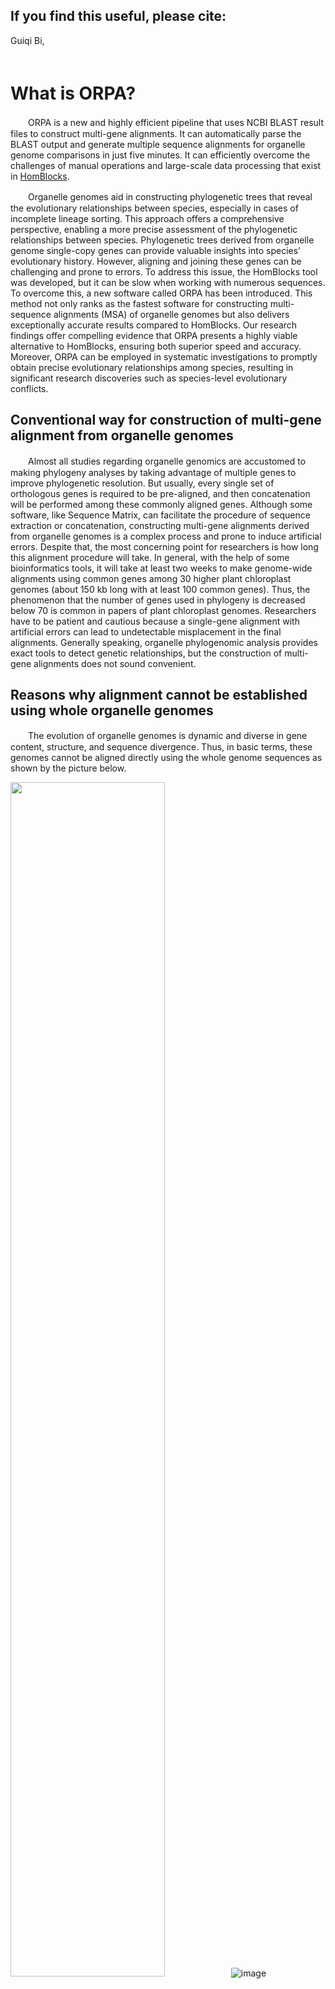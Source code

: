 ## If you find this useful, please cite:
Guiqi Bi, <br/>　


# What is ORPA? 
　　ORPA is a new and highly efficient pipeline that uses NCBI BLAST result files to construct multi-gene alignments. It can automatically parse the BLAST output and generate multiple sequence alignments for organelle genome comparisons in just five minutes. It can efficiently overcome the challenges of manual operations and large-scale data processing that exist in [HomBlocks](https://github.com/fenghen360/HomBlocks).<br/>
  
　　Organelle genomes aid in constructing phylogenetic trees that reveal the evolutionary relationships between species, especially in cases of incomplete lineage sorting. This approach offers a comprehensive perspective, enabling a more precise assessment of the phylogenetic relationships between species. Phylogenetic trees derived from organelle genome single-copy genes can provide valuable insights into species’ evolutionary history. However, aligning and joining these genes can be challenging and prone to errors. To address this issue, the HomBlocks tool was developed, but it can be slow when working with numerous sequences. To overcome this, a new software called ORPA has been introduced. This method not only ranks as the fastest software for constructing multi-sequence alignments (MSA) of organelle genomes but also delivers exceptionally accurate results compared to HomBlocks. Our research findings offer compelling evidence that ORPA presents a highly viable alternative to HomBlocks, ensuring both superior speed and accuracy. Moreover, ORPA can be employed in systematic investigations to promptly obtain precise evolutionary relationships among species, resulting in significant research discoveries such as species-level evolutionary conflicts.<br/>
## Conventional way for construction of multi-gene alignment from organelle genomes

　　Almost all studies regarding organelle genomics are accustomed to making phylogeny analyses by taking advantage of multiple genes to improve phylogenetic resolution. But usually, every single set of orthologous genes is required to be pre-aligned, and then concatenation will be performed among these commonly aligned genes. Although some software, like Sequence Matrix, can facilitate the procedure of sequence extraction or concatenation, constructing multi-gene alignments derived from organelle genomes is a complex process and prone to induce artificial errors. Despite that, the most concerning point for researchers is how long this alignment procedure will take. In general, with the help of some bioinformatics tools, it will take at least two weeks to make genome-wide alignments using common genes among 30 higher plant chloroplast genomes (about 150 kb long with at least 100 common genes). Thus, the phenomenon that the number of genes used in phylogeny is decreased below 70 is common in papers of plant chloroplast genomes. Researchers have to be patient and cautious because a single-gene alignment with artificial errors can lead to undetectable misplacement in the final alignments. Generally speaking, organelle phylogenomic analysis provides exact tools to detect genetic relationships, but the construction of multi-gene alignments does not sound convenient.<br/>
## Reasons why alignment cannot be established using whole organelle genomes
　　The evolution of organelle genomes is dynamic and diverse in gene content, structure, and sequence divergence. Thus, in basic terms, these genomes cannot be aligned directly using the whole genome sequences as shown by the picture below.<br/>

<img src="" alt="" width="70%" />![image](https://github.com/fenghen360/Tutorial/blob/master/pic/alignment2.png)<img src="" alt="" width="70%" /><br/>

　　This is the result picture of Mauve, which shows the comparison of plastid genomes of three green algae. As we can see, there is a large inverted fragment in Ulva sp. when compared with other sequences (arrow B). The gene content and intergenic region length are also different (arrow C). Similarly, the number of gene introns among the genomes is different (arrow A). The most direct consequence is that they exhibit different lengths (arrow D). For aligners, these characteristics can lead to fatal errors or corruption. <br/>
  
　　Organelle genomes within intraspecies are usually conserved both in length and structure. So, in some cases, they can be aligned directly. But in nine cases out of ten, researches of organelle genomes focus on the interspecies level, which means direct alignment is difficult to realize.<br/>
   
## Methodology
　　As tools for aligning genomes, HomBlocks uses a method of identifying locally collinear blocks (LCBs), while the main difference with ORPA is its strategy of directly parsing the NCBI BLAST online tool results. By avoiding the need for software installation and various dependencies, this approach simplifies genome alignment for novices in the field of bioinformatics.<br/>
  
　　The core of ORPA is based on the widely-used BLAST tool, which offers significant improvements in the efficiency and speed of sequence alignments. Compared to HomBlocks, ORPA can construct alignment files within 5 minutes on average.<br/>
![](https://github.com/BGQ/ORPA-Tutorial/blob/main/Figure1.png)<br/>

　　In contrast, HomBlocks requires an increasing amount of processing time as the number of sequences being aligned grows due to the single-threaded operation of its core software, Mavue. Therefore, ORPA offers a more efficient and versatile alternative to HomBlocks.<br/>

　　ORPA also provides users with four trimming methods, namely Gblocks, trimAl, Noisy, and BMGE, which are the same as those offered by HomBlocks. Importantly, users can directly use the output results from ORPA to facilitate the construction of a phylogenetic tree. The built-in Iqtree option also can be chosen. Thus streamlining the sequence alignment process.<br/>
## Installation
　　The framework of ORPA is written in Perl. No external installation is needed for ORPA. All the dependency's external executable files are placed under the bin directory. git clone https://github.com/fenghen360/ORPA.git or download the zip-compressed files into your work directory.


```bash
# Decompressing files
unzip ORPA-master.zip

# Note that ORPA.pl is the main program, you can check it's usage by
perl ORPA.pl

# Check wether programs in bin directory are executable. if they are not, change their permission.
cd ORPA-master
cd bin
chmod 755 *
```

### Required software

1. perl with version above 5
2. java with version above 1.7 (required by BMGE.jar)
    

## Tutorial
　　ORPA is not complex to use. You need to prepare the relevant organelle sequences into fasta files (fasta, fas, fa), and combine them into one file.
Like these test sequence that were put in **18plant-Chloroplast/all.fasta**.<br/>
The operation steps are shown in the following flowchart and GIF animation.
```mermaid
graph TD
    Start([Start]) --> Input["Input file
(Organelle genome sequence of each species)"]
    Input --> NCBI["NCBI BLAST online tool  
(Option: Align two or more sequences)"]
    NCBI --> Input2["Query Sequence:
Anyone sequence in the input file
Subject Sequence:
All Sequence"]
    Input2 --> NCBI-result["Results page
（Check to select all）"]
    NCBI-result -->|Output file 2| fil2["Open MSA Viewer
    Option: Download
Format: FASTA Alignment
(Example: file.aln)"]   
    NCBI-result -->|Output file 1| fil1["Option:Download
Format: FASTA(complete sequence)
(Example: seqdump.txt)"]
    fil1 --> ORPA["ORPA:
(perl ORPA.pl -method=[Gblocks|trimAl|BMGE|noisy] file.aln seqdump.txt output.fasta --iqtree)"]
    fil2 --> ORPA["ORPA:
(perl ORPA.pl -method=[Gblocks|trimAl|BMGE|noisy] file.aln seqdump.txt output.fasta [--iqtree])"]
    ORPA --> Rseult(["Results file 
（multi-gene alignment matrices）"])
Rseult --> phylogenetic("Build a phylogenetic tree
1. Use the built-in IQTree software 
OR
2. Other software to suit your needs")
    phylogenetic --> End([End])
```
### Running with 18plant-Chloroplast genomes as an example
- **To begin with, use NCBI BLAST online tool to do preliminary processing of sequence files.**
  - 1.Combine all the sequences that you need for building a phylogenetic tree into a single file.<br/>　
    ![](https://github.com/BGQ/ORPA-Tutorial/blob/main/01.gif)<br/>　
  - 2.Open the NCBI BLAST tool and select the option to align two or more sequences.<br/>　
    ![](https://github.com/BGQ/ORPA-Tutorial/blob/main/02.gif)<br/>　
  - 3.Use the NCBI BLAST online tool to align one of the 18 plant chloroplast genome sequences as the query sequence with all 18 plant chloroplast genome sequences as the subject sequences.<br/>　
    ![](https://github.com/BGQ/ORPA-Tutorial/blob/main/03.gif)<br/>　
  - 4.Download the complete sequence seqdump file from NCBI BLAST online tool results (eg:**seqdump.txt**).<br/>　
    ![](https://github.com/BGQ/ORPA-Tutorial/blob/main/04.gif)<br/>　
  - 5.Download the fasta alignment file from NCBI Multiple Sequence Alignment Viewer (eg:**file.aln**).<br/>　
    ![](https://github.com/BGQ/ORPA-Tutorial/blob/main/05.gif)<br/>
    <br/>　
If you are unable to open the MSA viewer page window smoothly, please refer to the following operation:<br/>　
&nbsp;&nbsp;&nbsp;&nbsp;&nbsp;&nbsp; 1)Copy the Blast RID number.<br/>　
&nbsp;&nbsp;&nbsp;&nbsp;&nbsp;&nbsp; 2)Open MSA viewer page(https://www.ncbi.nlm.nih.gov/projects/msaviewer/) and choose Upload Options.<br/>　
&nbsp;&nbsp;&nbsp;&nbsp;&nbsp;&nbsp; 3)Paste the Blast RID number and click on Upload.<br/>　
     ![](https://github.com/BGQ/ORPA-Tutorial/blob/main/Figure8.gif)
     <br/>　
    
**At this step, you can get two files, **file.aln** and **seqdump.tx**t, and then use them as input to the ORPA software.**<br/>
<br/>

- **Secondly, construction of the final multiple sequence comparison matrix or phylogenetic tree using ORPA software.**
  - 1.you can check the usage of ORPA without any parameters. 

    ```
    # check usage
    perl ORPA.pl

    # The print of screen should be like this
    usage: 
              perl ORPA.pl -method=[Gblocks|trimAl|BMGE|noisy] <file.aln> <seqdump.txt> <output.fasta> --iqtree
      or
              perl ORPA.pl -method=[Gblocks|trimAl|BMGE|noisy] <file.aln> <seqdump.txt> <output.fasta>
          
    example:
              perl ORPA.pl -method=Gblocks file.aln seqdump.txt output.fasta --iqtree
      or
              perl ORPA.pl -method=Gblocks file.aln seqdump.txt output.fasta 
         
    parameters:
               -method=[Gblocks|trimAl|BMGE|noisy]   To choose which program to be used in alignment trimming. (Default: Gblocks).
               <file.aln>                            FASTA alignment file, which is downloaded from NCBI Multiple Sequence Alignment Viewer.
               <seqdump.txt>                         Complete sequence seqdump file,which is download from NCBI BLAST online tool results.
               <output.fasta>                        The final constructed multiple sequence alignment matrix file.
               --iqtree                              Optional, use built-in iqtree to construct phylogenetic tree.
                                                     (Built-in Iqtree operating parameters:-st DNA -nt AUTO -bb 1000 -alrt 1000 -m MFP)
    ```
  - 2.Construction of multiple sequence comparison matrix using ORPA. 
  
    ```bash
    perl ORPA.pl -method=Gblocks file.aln seqdump.txt output.fasta
    ```
    ![](https://github.com/BGQ/ORPA-Tutorial/blob/main/06.gif)
  - 3.Construct the phylogenetic tree using ORPA and its built-in iqtree.
    ```bash
    perl ORPA.pl -method=Gblocks file.aln seqdump.txt output.fasta --iqtree
    ```
<br/>

- **Output files.**
  - 1.The most important result.
    ```bash
    perl ORPA.pl -method=Gblocks file.aln seqdump.txt output.fasta
    ```
    This run was finished and resulted in an alignment file named "**output.fasta**"**.** Sequences in output.fasta were already aligned and trimmed, you can check it by aligners like MEGA, clustalx, or UGENE, and you can directly use the output.fasta file to construct a phylogenetic tree.<br/>

    ![](https://github.com/BGQ/ORPA-Tutorial/blob/main/Figure6.jpg)
 
  - 2.The MSA sequences trimming temporary results named <file.aln>.temp.html, <file.aln>.temp-gb.htm, Your can review the trimming results through web browser.<br/>
      The results of trimmer Gblocks (default).<br/>
    
    ![](https://github.com/BGQ/ORPA-Tutorial/blob/main/Gblocks.png)
    
      The results of trimmer trimAl.<br/>
    
    ![](https://github.com/BGQ/ORPA-Tutorial/blob/main/trimAl.png)
       
 
  - 2.Results processed using iqtree parameters.
    ```bash
    perl ORPA.pl -method=Gblocks file.aln seqdump.txt output.fasta --iqtree
    ```  
    This run was finished and resulted in an alignment file named "**output.fasta**"**.** In addition, a folder named "output.fa_iqtree_results" has been created, which contains the "output.fa.treefile" results file built by the IQ-TREE software. This file can be visualized directly using programs such as FigTree or iTOL. 

    ![](https://github.com/BGQ/ORPA-Tutorial/blob/main/Figure7.jpg)
    
    
    
<br/>

## Advantages
- ### Comparison of tree topologies constructed from ORPA and HomBlocks sequence alignment results.<br/>
　　Both methods exhibited a high degree of consistency in the overall topology of the phylogenetic tree. These findings demonstrate the effectiveness of both methods in generating reliable phylogenetic trees. It is noteworthy that all Multiple Sequence Alignment (MSA) constructions were accomplished within a time frame of fewer than 5 minutes using ORPA.<br/>
  
  - #### 1.Comparison of topology between the HomBlocks tree (left) and the ORPA tree (right) of 52 higher plant chloroplast genomes.
    ![](https://github.com/BGQ/ORPA-Tutorial/blob/main/Figure2.png)
    
　　The phylogenetic trees were constructed using maximum likelihood (ML) and Bayesian inference (BI) methods with the HomBlocks alignment (62,101 characters) and the ORPA alignment (90,925 characters), respectively. The support values inferred from RAxML (left) and Bayesian posterior probability (right) are indicated by the numbers on the nodes. Fully resolved nodes are not labeled with numbers. These results provide insights into the comparative performance of the two alignment methods for phylogenetic analysis of chloroplast genomes in higher plants.

  - #### 2.Topology comparison of two phylogenetic trees of 36 xenarthran mitochondrial genomes.


    ![](https://github.com/BGQ/ORPA-Tutorial/blob/main/Figure3.png)
    
    
　　The HomBlocks tree (left) and the ORPA tree (right) were constructed using different alignment methods, one with 15,170 characters and the other with 8,696 characters. Maximum likelihood and Bayesian inference methods were used to construct the trees, and the support values derived from RAxML (left) and Bayesian posterior probability (right) are indicated by the numerical values on the nodes. Fully resolved nodes are unlabeled.

  - #### 3.Comparison of phylogenetic trees and alignment methods for 18 higher plant mitochondrial genomes.


    ![](https://github.com/BGQ/ORPA-Tutorial/blob/main/Figure4-1.png)
    
    
　　Two phylogenetic trees of 18 higher plant mitochondrial genomes were constructed using ORPA and HomBlocks alignment methods, respectively. The trees were constructed with maximum likelihood and Bayesian inference methods, and the support values derived from RAxML and Bayesian posterior probability are indicated on each node. Fully resolved nodes are unlabeled.
    ![](https://github.com/BGQ/ORPA-Tutorial/blob/main/Figure4-2.png)
 
　　Distributional differences of phylogenetic alignments obtained from ORPA and HomBlocks methods using Ajuga reptans as the reference sequence. The circos plot illustrates the differing sequence composition sites between the two methods, with green and gray dots indicating the variation between the alignments.

- ### Comparing the Runtime of ORPA and HomBlocks.<br/>
　　To directly compare the runtime differences of ORPA and HomBlocks on the same dataset, we tested 60 higher plant chloroplast genomes. First, we constructed genome-wide alignments using ORPA based on these 60 chloroplast sequences and conducted Maximum likelihood tree reconstruction using IQ-tree . Then, we sampled based on the topology of the tree and compared the runtime of ORPA and HomBlocks. The sampling range increased by 5 with each deepening of evolutionary relationship. Since ORPA typically runs quickly, we standardized the comparison to 1 minute.
  
　　The following figure illustrates a significant increase in runtime for HomBlocks beyond 30 sequences, taking 313 minutes to complete the alignment process. In contrast, the script runtime for ORPA is not affected by the number of sequences, Additionally, the ML tree topologies generated by ORPA and HomBlocks using treedist (https://github.com/agormp/treedist) to check， Except for the comparison group with a sampling range of 25, the similarity between the tree topologies is 91%, indicating almost identical phylogenetic tree topologies generated by ORPA and HomBlocks in the other 11 comparison groups. Therefore, ORPA can potentiallyreplace HomBlocks entirely and become an efficient method for achieving whole-genome alignment.
  
 ![](https://github.com/BGQ/ORPA-Tutorial/blob/main/Figure9.png)

　　**Comparison of ORPA and HomBlocks runtime efficiency**. **a**, Comparison of runtime for 60 higher plant chloroplast datasets. A maximum likelihood tree shows the evolutionary relationship among 60 samples. Nodes with 100% support are unspecified, and other partially supported nodes are labeled with bootstrap and aLTR values. Sampling begins at the base of the tree and proceeds with increasing sample sizes of 5 until all data are used, resulting in a total of 12 comparison groups. **b**, Comparison of ORPA and HomBlocks runtime. Sample size corresponds to the sampling range in Figure 5a. The percentage on the bar chart represents the similarity in systemic tree topology generated by the two software programs.


- ### Using ORPA for rapid detection of systematic evolutionary conflicts.<br/>
　　Advancements in sequencing technology have led to the accumulation of a vast amount of organellar genome data. Effective utilization of this data has become a growing field of interest. This is especially important for newly sequenced data, as rapid confirmation of species' evolutionary relationships is crucial in order to verify sequencing accuracy. Additionally, constructing phylogenetic trees with speed and accuracy to investigate evolutionary conflicts is a key area of research in systematics biology. ORPA offers an elegant approach to achieving these goals.<br/>
　　Using ORPA, we aligned 101,454 characters and made a phylogenetic tree to show the evolutionary relationships. The tree reveals two conflicts in the branches for Wightia speciosissima and Comoranthus minor.<br/>
  
  - #### 1.Identification of Wightia speciosissima evolutionary conflicts using ORPA <br/>
　　Wightia speciosissima, an angiosperm, has been assigned to a distinct family (Wightiaceae) by the Angiosperm Phylogeny Group IV . Its previous classification placed it within the Paulowniaceae family. However, the evolutionary branching built using ORPA suggests that it shares closer evolutionary relationships with the Phrymaceae family, thus representing a distinct lineage. This observation was also made by [Xia et al](https://www.frontiersin.org/articles/10.3389/fpls.2019.00528/full)，they advise against including Wightia speciosissima in the Paulowniaceae family and suggest that it may instead be a hybrid origin between early lineages of  Phrymaceae and Paulowniaceae.<br/>
    ![](https://github.com/BGQ/ORPA-Tutorial/blob/main/Figure5-1.png)


　　A total of 18 Lamiales chloroplast trees were constructed using 101,544 characters from the ORPA alignment. Maximum likelihood and Bayesian inference methods were used to construct the trees, and the support values derived from RAxML (left) and Bayesian posterior probability (right) are indicated by numerical values on the nodes. Fully resolved nodes are indicated by red dots. Wightia speciosissima, which has a controversial position in Lamiales, is labeled in red.<br/>
    
  - #### 2.Identification of Comoranthus minor evolutionary conflicts using ORPA 
　　The red phylogenetic branch reveals the incongruity between the genera Comoranthus and Schrebera in terms of their phylogenetic relationships. Both genera have similar fruit morphology, as shown in the species photos below, the evolutionary relationships among the species reveal a paraphyletic relationship, with Comoranthus nested within Schrebera. This outcome is consistent with recent findings by [Hong-Wa et al](https://apps.crossref.org/pendingpub/pendingpub.html?doi=10.1093%2Fbotlinnean%2Fboad004). who suggest that the genera should be synonymized. Incorporating this finding into taxonomic classification will aid in a more accurate understanding of the evolutionary history of these plant groups.
    ![](https://github.com/BGQ/ORPA-Tutorial/blob/main/Figure5-2.png)

　　A total of 52 Lamiales chloroplast trees were constructed using 101,544 characters from the ORPA alignment. Maximum likelihood and Bayesian inference methods were used to construct the trees, and the support values derived from RAxML (left) and Bayesian posterior probability (right) are indicated by numerical values on the nodes. Fully resolved nodes are indicated by red dots.The morphology of four species from the Schrebera and Comoranthus genera is shown on the right side of the figure. Additionally, the results reveal a paraphyletic relationship, with Comoranthus minor nested within Schrebera, leading to the synonymization of these genera.<br/>

　　In summary, ORPA benefits from its ability to rapidly construct phylogenetic trees, which gives it considerable promise in the realm of systematic taxonomy, as shown by the previous use cases.

## Notes


## Acknowledgements




